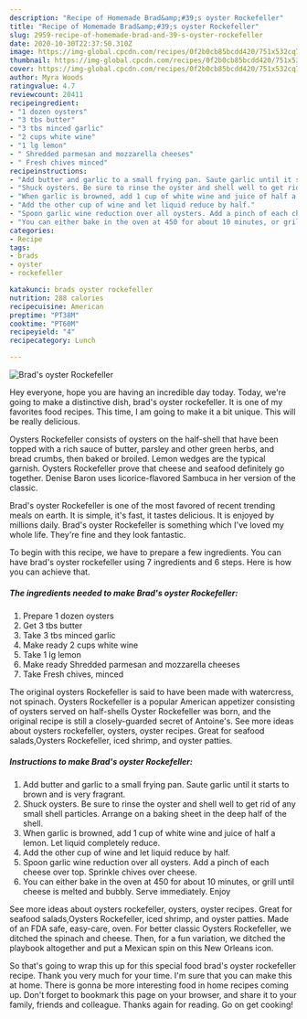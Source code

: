 ```yaml
---
description: "Recipe of Homemade Brad&amp;#39;s oyster Rockefeller"
title: "Recipe of Homemade Brad&amp;#39;s oyster Rockefeller"
slug: 2959-recipe-of-homemade-brad-and-39-s-oyster-rockefeller
date: 2020-10-30T22:37:50.310Z
image: https://img-global.cpcdn.com/recipes/0f2b0cb85bcdd420/751x532cq70/brads-oyster-rockefeller-recipe-main-photo.jpg
thumbnail: https://img-global.cpcdn.com/recipes/0f2b0cb85bcdd420/751x532cq70/brads-oyster-rockefeller-recipe-main-photo.jpg
cover: https://img-global.cpcdn.com/recipes/0f2b0cb85bcdd420/751x532cq70/brads-oyster-rockefeller-recipe-main-photo.jpg
author: Myra Woods
ratingvalue: 4.7
reviewcount: 20411
recipeingredient:
- "1 dozen oysters"
- "3 tbs butter"
- "3 tbs minced garlic"
- "2 cups white wine"
- "1 lg lemon"
- " Shredded parmesan and mozzarella cheeses"
- " Fresh chives minced"
recipeinstructions:
- "Add butter and garlic to a small frying pan. Saute garlic until it starts to brown and is very fragrant."
- "Shuck oysters. Be sure to rinse the oyster and shell well to get rid of any small shell particles. Arrange on a baking sheet in the deep half of the shell."
- "When garlic is browned, add 1 cup of white wine and juice of half a lemon. Let liquid completely reduce."
- "Add the other cup of wine and let liquid reduce by half."
- "Spoon garlic wine reduction over all oysters. Add a pinch of each cheese over top. Sprinkle chives over cheese."
- "You can either bake in the oven at 450 for about 10 minutes, or grill until cheese is melted and bubbly. Serve immediately. Enjoy"
categories:
- Recipe
tags:
- brads
- oyster
- rockefeller

katakunci: brads oyster rockefeller 
nutrition: 288 calories
recipecuisine: American
preptime: "PT38M"
cooktime: "PT60M"
recipeyield: "4"
recipecategory: Lunch

---
```



![Brad&#39;s oyster Rockefeller](https://img-global.cpcdn.com/recipes/0f2b0cb85bcdd420/751x532cq70/brads-oyster-rockefeller-recipe-main-photo.jpg)

Hey everyone, hope you are having an incredible day today. Today, we're going to make a distinctive dish, brad&#39;s oyster rockefeller. It is one of my favorites food recipes. This time, I am going to make it a bit unique. This will be really delicious.

Oysters Rockefeller consists of oysters on the half-shell that have been topped with a rich sauce of butter, parsley and other green herbs, and bread crumbs, then baked or broiled. Lemon wedges are the typical garnish. Oysters Rockefeller prove that cheese and seafood definitely go together. Denise Baron uses licorice-flavored Sambuca in her version of the classic.

Brad&#39;s oyster Rockefeller is one of the most favored of recent trending meals on earth. It is simple, it's fast, it tastes delicious. It is enjoyed by millions daily. Brad&#39;s oyster Rockefeller is something which I've loved my whole life. They're fine and they look fantastic.


To begin with this recipe, we have to prepare a few ingredients. You can have brad&#39;s oyster rockefeller using 7 ingredients and 6 steps. Here is how you can achieve that.

<!--inarticleads1-->

##### The ingredients needed to make Brad&#39;s oyster Rockefeller:

1. Prepare 1 dozen oysters
1. Get 3 tbs butter
1. Take 3 tbs minced garlic
1. Make ready 2 cups white wine
1. Take 1 lg lemon
1. Make ready  Shredded parmesan and mozzarella cheeses
1. Take  Fresh chives, minced


The original oysters Rockefeller is said to have been made with watercress, not spinach. Oysters Rockefeller is a popular American appetizer consisting of oysters served on half-shells Oyster Rockefeller was born, and the original recipe is still a closely-guarded secret of Antoine&#39;s. See more ideas about oysters rockefeller, oysters, oyster recipes. Great for seafood salads,Oysters Rockefeller, iced shrimp, and oyster patties. 

<!--inarticleads2-->

##### Instructions to make Brad&#39;s oyster Rockefeller:

1. Add butter and garlic to a small frying pan. Saute garlic until it starts to brown and is very fragrant.
1. Shuck oysters. Be sure to rinse the oyster and shell well to get rid of any small shell particles. Arrange on a baking sheet in the deep half of the shell.
1. When garlic is browned, add 1 cup of white wine and juice of half a lemon. Let liquid completely reduce.
1. Add the other cup of wine and let liquid reduce by half.
1. Spoon garlic wine reduction over all oysters. Add a pinch of each cheese over top. Sprinkle chives over cheese.
1. You can either bake in the oven at 450 for about 10 minutes, or grill until cheese is melted and bubbly. Serve immediately. Enjoy


See more ideas about oysters rockefeller, oysters, oyster recipes. Great for seafood salads,Oysters Rockefeller, iced shrimp, and oyster patties. Made of an FDA safe, easy-care, oven. For better classic Oysters Rockefeller, we ditched the spinach and cheese. Then, for a fun variation, we ditched the playbook altogether and put a Mexican spin on this New Orleans icon. 

So that's going to wrap this up for this special food brad&#39;s oyster rockefeller recipe. Thank you very much for your time. I'm sure that you can make this at home. There is gonna be more interesting food in home recipes coming up. Don't forget to bookmark this page on your browser, and share it to your family, friends and colleague. Thanks again for reading. Go on get cooking!
